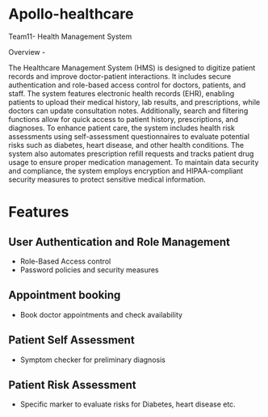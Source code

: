 # Apollo-healthcare

Team11- Health Management System

Overview -

The Healthcare Management System (HMS) is designed to digitize patient records and improve doctor-patient interactions. It includes secure authentication and role-based access control for doctors, patients, and staff. The system features electronic health records (EHR), enabling patients to upload their medical history, lab results, and prescriptions, while doctors can update consultation notes. Additionally, search and filtering functions allow for quick access to patient history, prescriptions, and diagnoses. To enhance patient care, the system includes health risk assessments using self-assessment questionnaires to evaluate potential risks such as diabetes, heart disease, and other health conditions. The system also automates prescription refill requests and tracks patient drug usage to ensure proper medication management. To maintain data security and compliance, the system employs encryption and HIPAA-compliant security measures to protect sensitive medical information.

# Features

## User Authentication and Role Management

- Role-Based Access control
- Password policies and security measures

## Appointment booking

- Book doctor appointments and check availability

## Patient Self Assessment

- Symptom checker for preliminary diagnosis

## Patient Risk Assessment

- Specific marker to evaluate risks for Diabetes, heart disease etc.
